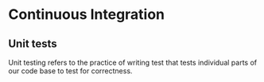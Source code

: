 # Continuous Integration

## Unit tests
Unit testing refers to the practice of writing test that tests individual parts of our code base to test for correctness.
